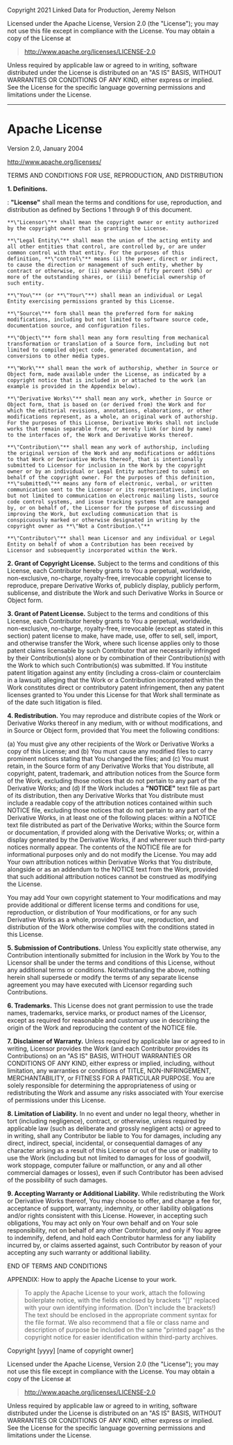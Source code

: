 Copyright 2021 Linked Data for Production, Jeremy Nelson

Licensed under the Apache License, Version 2.0 (the \"License\"); you
may not use this file except in compliance with the License. You may
obtain a copy of the License at

> <http://www.apache.org/licenses/LICENSE-2.0>

Unless required by applicable law or agreed to in writing, software
distributed under the License is distributed on an \"AS IS\" BASIS,
WITHOUT WARRANTIES OR CONDITIONS OF ANY KIND, either express or implied.
See the License for the specific language governing permissions and
limitations under the License.

------------------------------------------------------------------------

# Apache License

Version 2.0, January 2004

<http://www.apache.org/licenses/>

TERMS AND CONDITIONS FOR USE, REPRODUCTION, AND DISTRIBUTION

**1. Definitions.**

:   **\"License\"** shall mean the terms and conditions for use,
    reproduction, and distribution as defined by Sections 1 through 9 of
    this document.

    **\"Licensor\"** shall mean the copyright owner or entity authorized
    by the copyright owner that is granting the License.

    **\"Legal Entity\"** shall mean the union of the acting entity and
    all other entities that control, are controlled by, or are under
    common control with that entity. For the purposes of this
    definition, **\"control\"** means (i) the power, direct or indirect,
    to cause the direction or management of such entity, whether by
    contract or otherwise, or (ii) ownership of fifty percent (50%) or
    more of the outstanding shares, or (iii) beneficial ownership of
    such entity.

    **\"You\"** (or **\"Your\"**) shall mean an individual or Legal
    Entity exercising permissions granted by this License.

    **\"Source\"** form shall mean the preferred form for making
    modifications, including but not limited to software source code,
    documentation source, and configuration files.

    **\"Object\"** form shall mean any form resulting from mechanical
    transformation or translation of a Source form, including but not
    limited to compiled object code, generated documentation, and
    conversions to other media types.

    **\"Work\"** shall mean the work of authorship, whether in Source or
    Object form, made available under the License, as indicated by a
    copyright notice that is included in or attached to the work (an
    example is provided in the Appendix below).

    **\"Derivative Works\"** shall mean any work, whether in Source or
    Object form, that is based on (or derived from) the Work and for
    which the editorial revisions, annotations, elaborations, or other
    modifications represent, as a whole, an original work of authorship.
    For the purposes of this License, Derivative Works shall not include
    works that remain separable from, or merely link (or bind by name)
    to the interfaces of, the Work and Derivative Works thereof.

    **\"Contribution\"** shall mean any work of authorship, including
    the original version of the Work and any modifications or additions
    to that Work or Derivative Works thereof, that is intentionally
    submitted to Licensor for inclusion in the Work by the copyright
    owner or by an individual or Legal Entity authorized to submit on
    behalf of the copyright owner. For the purposes of this definition,
    **\"submitted\"** means any form of electronic, verbal, or written
    communication sent to the Licensor or its representatives, including
    but not limited to communication on electronic mailing lists, source
    code control systems, and issue tracking systems that are managed
    by, or on behalf of, the Licensor for the purpose of discussing and
    improving the Work, but excluding communication that is
    conspicuously marked or otherwise designated in writing by the
    copyright owner as **\"Not a Contribution.\"**

    **\"Contributor\"** shall mean Licensor and any individual or Legal
    Entity on behalf of whom a Contribution has been received by
    Licensor and subsequently incorporated within the Work.

**2. Grant of Copyright License.** Subject to the terms and conditions
of this License, each Contributor hereby grants to You a perpetual,
worldwide, non-exclusive, no-charge, royalty-free, irrevocable copyright
license to reproduce, prepare Derivative Works of, publicly display,
publicly perform, sublicense, and distribute the Work and such
Derivative Works in Source or Object form.

**3. Grant of Patent License.** Subject to the terms and conditions of
this License, each Contributor hereby grants to You a perpetual,
worldwide, non-exclusive, no-charge, royalty-free, irrevocable (except
as stated in this section) patent license to make, have made, use, offer
to sell, sell, import, and otherwise transfer the Work, where such
license applies only to those patent claims licensable by such
Contributor that are necessarily infringed by their Contribution(s)
alone or by combination of their Contribution(s) with the Work to which
such Contribution(s) was submitted. If You institute patent litigation
against any entity (including a cross-claim or counterclaim in a
lawsuit) alleging that the Work or a Contribution incorporated within
the Work constitutes direct or contributory patent infringement, then
any patent licenses granted to You under this License for that Work
shall terminate as of the date such litigation is filed.

**4. Redistribution.** You may reproduce and distribute copies of the
Work or Derivative Works thereof in any medium, with or without
modifications, and in Source or Object form, provided that You meet the
following conditions:

(a) You must give any other recipients of the Work or Derivative Works a
    copy of this License; and
(b) You must cause any modified files to carry prominent notices stating
    that You changed the files; and
(c) You must retain, in the Source form of any Derivative Works that You
    distribute, all copyright, patent, trademark, and attribution
    notices from the Source form of the Work, excluding those notices
    that do not pertain to any part of the Derivative Works; and
(d) If the Work includes a **\"NOTICE\"** text file as part of its
    distribution, then any Derivative Works that You distribute must
    include a readable copy of the attribution notices contained within
    such NOTICE file, excluding those notices that do not pertain to any
    part of the Derivative Works, in at least one of the following
    places: within a NOTICE text file distributed as part of the
    Derivative Works; within the Source form or documentation, if
    provided along with the Derivative Works; or, within a display
    generated by the Derivative Works, if and wherever such third-party
    notices normally appear. The contents of the NOTICE file are for
    informational purposes only and do not modify the License. You may
    add Your own attribution notices within Derivative Works that You
    distribute, alongside or as an addendum to the NOTICE text from the
    Work, provided that such additional attribution notices cannot be
    construed as modifying the License.

You may add Your own copyright statement to Your modifications and may
provide additional or different license terms and conditions for use,
reproduction, or distribution of Your modifications, or for any such
Derivative Works as a whole, provided Your use, reproduction, and
distribution of the Work otherwise complies with the conditions stated
in this License.

**5. Submission of Contributions.** Unless You explicitly state
otherwise, any Contribution intentionally submitted for inclusion in the
Work by You to the Licensor shall be under the terms and conditions of
this License, without any additional terms or conditions.
Notwithstanding the above, nothing herein shall supersede or modify the
terms of any separate license agreement you may have executed with
Licensor regarding such Contributions.

**6. Trademarks.** This License does not grant permission to use the
trade names, trademarks, service marks, or product names of the
Licensor, except as required for reasonable and customary use in
describing the origin of the Work and reproducing the content of the
NOTICE file.

**7. Disclaimer of Warranty.** Unless required by applicable law or
agreed to in writing, Licensor provides the Work (and each Contributor
provides its Contributions) on an \"AS IS\" BASIS, WITHOUT WARRANTIES OR
CONDITIONS OF ANY KIND, either express or implied, including, without
limitation, any warranties or conditions of TITLE, NON-INFRINGEMENT,
MERCHANTABILITY, or FITNESS FOR A PARTICULAR PURPOSE. You are solely
responsible for determining the appropriateness of using or
redistributing the Work and assume any risks associated with Your
exercise of permissions under this License.

**8. Limitation of Liability.** In no event and under no legal theory,
whether in tort (including negligence), contract, or otherwise, unless
required by applicable law (such as deliberate and grossly negligent
acts) or agreed to in writing, shall any Contributor be liable to You
for damages, including any direct, indirect, special, incidental, or
consequential damages of any character arising as a result of this
License or out of the use or inability to use the Work (including but
not limited to damages for loss of goodwill, work stoppage, computer
failure or malfunction, or any and all other commercial damages or
losses), even if such Contributor has been advised of the possibility of
such damages.

**9. Accepting Warranty or Additional Liability.** While redistributing
the Work or Derivative Works thereof, You may choose to offer, and
charge a fee for, acceptance of support, warranty, indemnity, or other
liability obligations and/or rights consistent with this License.
However, in accepting such obligations, You may act only on Your own
behalf and on Your sole responsibility, not on behalf of any other
Contributor, and only if You agree to indemnify, defend, and hold each
Contributor harmless for any liability incurred by, or claims asserted
against, such Contributor by reason of your accepting any such warranty
or additional liability.

END OF TERMS AND CONDITIONS

APPENDIX: How to apply the Apache License to your work.

> To apply the Apache License to your work, attach the following
> boilerplate notice, with the fields enclosed by brackets \"\[\]\"
> replaced with your own identifying information. (Don\'t include the
> brackets!) The text should be enclosed in the appropriate comment
> syntax for the file format. We also recommend that a file or class
> name and description of purpose be included on the same \"printed
> page\" as the copyright notice for easier identification within
> third-party archives.

Copyright \[yyyy\] \[name of copyright owner\]

Licensed under the Apache License, Version 2.0 (the \"License\"); you
may not use this file except in compliance with the License. You may
obtain a copy of the License at

> <http://www.apache.org/licenses/LICENSE-2.0>

Unless required by applicable law or agreed to in writing, software
distributed under the License is distributed on an \"AS IS\" BASIS,
WITHOUT WARRANTIES OR CONDITIONS OF ANY KIND, either express or implied.
See the License for the specific language governing permissions and
limitations under the License.
